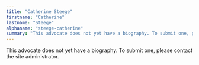 ```yaml
---
title: "Catherine Steege"
firstname: "Catherine"
lastname: "Steege"
alphaname: "steege-catherine"
summary: "This advocate does not yet have a biography. To submit one, please contact the site administrator."
---
```

This advocate does not yet have a biography. To submit one, please contact the site administrator.

